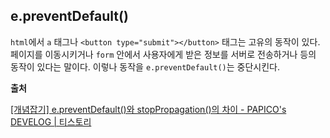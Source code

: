 ## e.preventDefault()

`html`에서 `a` 태그나 `<button type="submit"></button>` 태그는 고유의 동작이 있다. 페이지를 이동시키거나 `form` 안에서 사용자에게 받은 정보를 서버로 전송하거나 등의 동작이 있다는 말이다. 이렇나 동작을 `e.preventDefault()`는 중단시킨다.

**출처**

<a href="https://pa-pico.tistory.com/20" target="_blank">[개념잡기] e.preventDefault()와 stopPropagation()의 차이 - PAPICO's DEVELOG | 티스토리</a>

